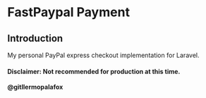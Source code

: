 # FastPaypal Payment

## Introduction

My personal PayPal express checkout implementation for Laravel.


#### Disclaimer: Not recommended for production at this time.




**@gitllermopalafox**
